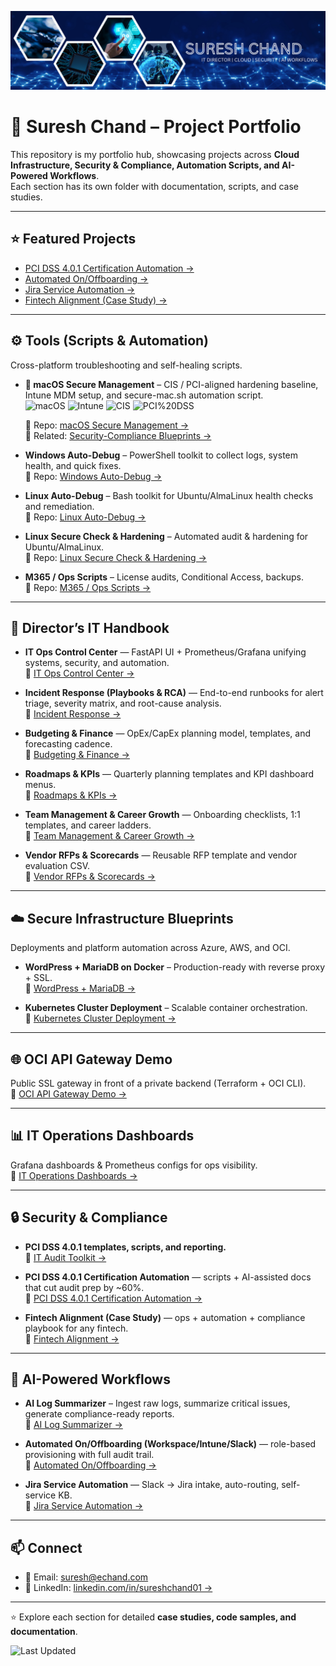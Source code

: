 ![Suresh Chand Banner](./assets/banner.png)

# 🚀 Suresh Chand – Project Portfolio

This repository is my portfolio hub, showcasing projects across **Cloud Infrastructure, Security & Compliance, Automation Scripts, and AI-Powered Workflows**.  
Each section has its own folder with documentation, scripts, and case studies.

---

## ⭐ Featured Projects
- [PCI DSS 4.0.1 Certification Automation →](https://github.com/suresh-1001/pci-dss-certification-automation)  
- [Automated On/Offboarding →](https://github.com/suresh-1001/hr-onboarding-automation)  
- [Jira Service Automation →](https://github.com/suresh-1001/jira-service-automation)  
- [Fintech Alignment (Case Study) →](https://github.com/suresh-1001/fintech-alignment-project)

---

## ⚙️ Tools (Scripts & Automation)

Cross-platform troubleshooting and self-healing scripts.

- ** macOS Secure Management** – CIS / PCI-aligned hardening baseline, Intune MDM setup, and secure-mac.sh automation script.  
  ![macOS](https://img.shields.io/badge/macOS-12%2B-blue)
  ![Intune](https://img.shields.io/badge/MDM-Intune-informational)
  ![CIS](https://img.shields.io/badge/Baseline-CIS-green)
  ![PCI%20DSS](https://img.shields.io/badge/PCI%20DSS-4.0.1-green)

  🔗 Repo: [macOS Secure Management →](https://github.com/suresh-1001/suresh-1001/tree/main/Tools/macos-secure-management)  
  🔗 Related: [Security-Compliance Blueprints →](https://github.com/suresh-1001/secure-infra-blueprints)

- **Windows Auto-Debug** – PowerShell toolkit to collect logs, system health, and quick fixes.  
  🔗 Repo: [Windows Auto-Debug →](https://github.com/suresh-1001/tools-monorepo/tree/main/windows-auto-debug)

- **Linux Auto-Debug** – Bash toolkit for Ubuntu/AlmaLinux health checks and remediation.  
  🔗 Repo: [Linux Auto-Debug →](https://github.com/suresh-1001/tools-monorepo/tree/main/linux-auto-debug)

- **Linux Secure Check & Hardening** – Automated audit & hardening for Ubuntu/AlmaLinux.  
  🔗 Repo: [Linux Secure Check & Hardening →](https://github.com/suresh-1001/tools-monorepo/tree/main/linux-secure-check)

- **M365 / Ops Scripts** – License audits, Conditional Access, backups.  
  🔗 Repo: [M365 / Ops Scripts →](https://github.com/suresh-1001/tools-monorepo/tree/main/m365-scripts)

---

## 📂 Director’s IT Handbook
- **IT Ops Control Center** — FastAPI UI + Prometheus/Grafana unifying systems, security, and automation.  
  🔗 [IT Ops Control Center →](https://github.com/suresh-1001/it-ops-control-center)

- **Incident Response (Playbooks & RCA)** — End-to-end runbooks for alert triage, severity matrix, and root-cause analysis.  
  🔗 [Incident Response →](https://github.com/suresh-1001/it-director-handbook/tree/main/Incident-Response)

- **Budgeting & Finance** — OpEx/CapEx planning model, templates, and forecasting cadence.  
  🔗 [Budgeting & Finance →](https://github.com/suresh-1001/it-director-handbook/tree/main/Budgeting)

- **Roadmaps & KPIs** — Quarterly planning templates and KPI dashboard menus.  
  🔗 [Roadmaps & KPIs →](https://github.com/suresh-1001/it-director-handbook/tree/main/Roadmaps)

- **Team Management & Career Growth** — Onboarding checklists, 1:1 templates, and career ladders.  
  🔗 [Team Management & Career Growth →](https://github.com/suresh-1001/it-director-handbook/tree/main/Team-Management)

- **Vendor RFPs & Scorecards** — Reusable RFP template and vendor evaluation CSV.  
  🔗 [Vendor RFPs & Scorecards →](https://github.com/suresh-1001/it-director-handbook/tree/main/RFPs)

---

## ☁️ Secure Infrastructure Blueprints
Deployments and platform automation across Azure, AWS, and OCI.

- **WordPress + MariaDB on Docker** – Production-ready with reverse proxy + SSL.  
  🔗 [WordPress + MariaDB →](https://github.com/suresh-1001/secure-infra-blueprints/tree/main/Examples/WordPress-Docker)

- **Kubernetes Cluster Deployment** – Scalable container orchestration.  
  🔗 [Kubernetes Cluster Deployment →](https://github.com/suresh-1001/secure-infra-blueprints/tree/main/Kubernetes-Cluster)

---

## 🌐 OCI API Gateway Demo
Public SSL gateway in front of a private backend (Terraform + OCI CLI).  
🔗 [OCI API Gateway Demo →](https://github.com/suresh-1001/secure-infra-blueprints/tree/main/OCI-API-Gateway)

---

## 📊 IT Operations Dashboards
Grafana dashboards & Prometheus configs for ops visibility.  
🔗 [IT Operations Dashboards →](https://github.com/suresh-1001/it-ops-dashboards)

---

## 🔒 Security & Compliance
- **PCI DSS 4.0.1 templates, scripts, and reporting.**  
  🔗 [IT Audit Toolkit →](https://github.com/suresh-1001/it-audit-toolkit)

- **PCI DSS 4.0.1 Certification Automation** — scripts + AI-assisted docs that cut audit prep by ~60%.  
  🔗 [PCI DSS 4.0.1 Certification Automation →](https://github.com/suresh-1001/pci-dss-certification-automation)

- **Fintech Alignment (Case Study)** — ops + automation + compliance playbook for any fintech.  
  🔗 [Fintech Alignment →](https://github.com/suresh-1001/fintech-alignment-project)

---

## 🧠 AI-Powered Workflows
- **AI Log Summarizer** – Ingest raw logs, summarize critical issues, generate compliance-ready reports.  
  🔗 [AI Log Summarizer →](https://github.com/suresh-1001/suresh-1001/tree/main/AI-Automation/ai-log-summarizer)

- **Automated On/Offboarding (Workspace/Intune/Slack)** — role-based provisioning with full audit trail.  
  🔗 [Automated On/Offboarding →](https://github.com/suresh-1001/hr-onboarding-automation)

- **Jira Service Automation** — Slack → Jira intake, auto-routing, self-service KB.  
  🔗 [Jira Service Automation →](https://github.com/suresh-1001/jira-service-automation)

---

## 📫 Connect
- 📧 Email: [suresh@echand.com](mailto:suresh@echand.com)  
- 💼 LinkedIn: [linkedin.com/in/sureshchand01 →](https://www.linkedin.com/in/sureshchand01)

---

⭐ Explore each section for detailed **case studies, code samples, and documentation**.

![Last Updated](https://img.shields.io/github/last-commit/suresh-1001/suresh-1001?label=Last%20Updated&color=blue)
